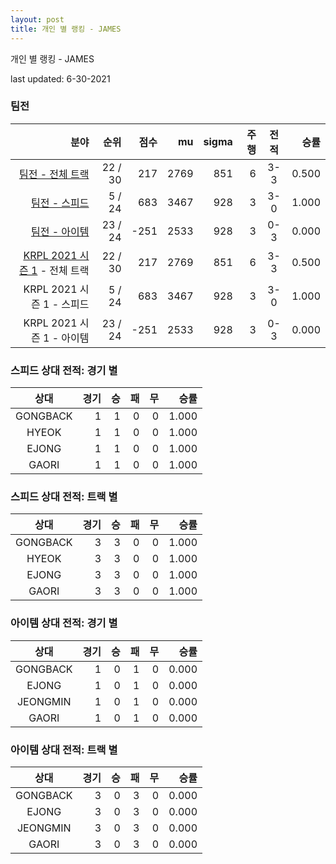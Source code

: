 ```yaml
---
layout: post
title: 개인 별 랭킹 - JAMES
---
```



개인 별 랭킹 - JAMES


last updated: 6-30-2021


### 팀전

| 분야 | 순위 | 점수 | mu | sigma | 주행 | 전적 | 승률 |
|---:|---:|---:|---:|---:|---:|:---:|---:|
| [팀전 - 전체 트랙](../team-full) | 22 / 30 | 217 | 2769 | 851 | 6 | 3-3 | 0.500 |
| [팀전 - 스피드](../team-speed) | 5 / 24 | 683 | 3467 | 928 | 3 | 3-0 | 1.000 |
| [팀전 - 아이템](../team-item) | 23 / 24 | -251 | 2533 | 928 | 3 | 0-3 | 0.000 |
| [KRPL 2021 시즌 1](../teams-t2021_1) - 전체 트랙 | 22 / 30 | 217 | 2769 | 851 | 6 | 3-3 | 0.500 |
| KRPL 2021 시즌 1 - 스피드 | 5 / 24 | 683 | 3467 | 928 | 3 | 3-0 | 1.000 |
| KRPL 2021 시즌 1 - 아이템 | 23 / 24 | -251 | 2533 | 928 | 3 | 0-3 | 0.000 |

### 스피드 상대 전적: 경기 별

| 상대 | 경기 | 승 | 패 | 무 | 승률 |
|:---:|---:|---:|---:|---:|---:|
| GONGBACK | 1 | 1 | 0 | 0 | 1.000 |
| HYEOK | 1 | 1 | 0 | 0 | 1.000 |
| EJONG | 1 | 1 | 0 | 0 | 1.000 |
| GAORI | 1 | 1 | 0 | 0 | 1.000 |

### 스피드 상대 전적: 트랙 별

| 상대 | 경기 | 승 | 패 | 무 | 승률 |
|:---:|---:|---:|---:|---:|---:|
| GONGBACK | 3 | 3 | 0 | 0 | 1.000 |
| HYEOK | 3 | 3 | 0 | 0 | 1.000 |
| EJONG | 3 | 3 | 0 | 0 | 1.000 |
| GAORI | 3 | 3 | 0 | 0 | 1.000 |

### 아이템 상대 전적: 경기 별

| 상대 | 경기 | 승 | 패 | 무 | 승률 |
|:---:|---:|---:|---:|---:|---:|
| GONGBACK | 1 | 0 | 1 | 0 | 0.000 |
| EJONG | 1 | 0 | 1 | 0 | 0.000 |
| JEONGMIN | 1 | 0 | 1 | 0 | 0.000 |
| GAORI | 1 | 0 | 1 | 0 | 0.000 |

### 아이템 상대 전적: 트랙 별

| 상대 | 경기 | 승 | 패 | 무 | 승률 |
|:---:|---:|---:|---:|---:|---:|
| GONGBACK | 3 | 0 | 3 | 0 | 0.000 |
| EJONG | 3 | 0 | 3 | 0 | 0.000 |
| JEONGMIN | 3 | 0 | 3 | 0 | 0.000 |
| GAORI | 3 | 0 | 3 | 0 | 0.000 |
